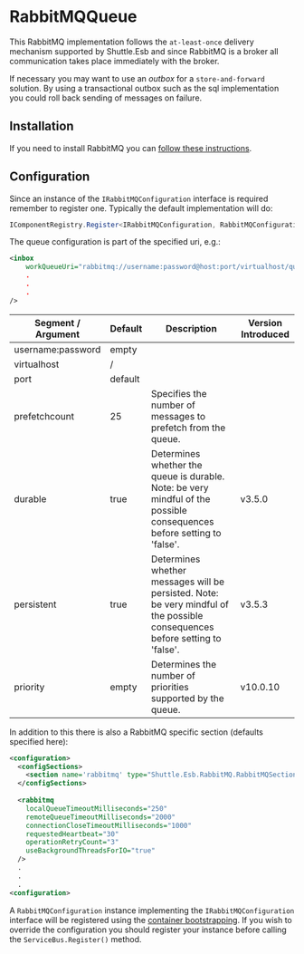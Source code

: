 # RabbitMQQueue

This RabbitMQ implementation follows the `at-least-once` delivery mechanism supported by Shuttle.Esb and since RabbitMQ is a broker all communication takes place immediately with the broker.

If necessary you may want to use an *outbox* for a `store-and-forward` solution.  By using a transactional outbox such as the sql implementation you could roll back sending of messages on failure.

## Installation

If you need to install RabbitMQ you can <a target='_blank' href='https://www.rabbitmq.com/install-windows.html'>follow these instructions</a>.

## Configuration

Since an instance of the `IRabbitMQConfiguration` interface is required remember to register one.  Typically the default implementation will do:

``` c#
IComponentRegistry.Register<IRabbitMQConfiguration, RabbitMQConfiguration>();
```

The queue configuration is part of the specified uri, e.g.:

``` xml
<inbox
    workQueueUri="rabbitmq://username:password@host:port/virtualhost/queue?prefetchCount=25&amp;durable=true&amp;persistent=true"
    .
    .
    .
/>
```

| Segment / Argument | Default    | Description | Version Introduced |
| --- | --- | --- | --- |
| username:password     | empty|    | |
| virtualhost         | /    |    | |
| port                 | default    |    | |
| prefetchcount             | 25        | Specifies the number of messages to prefetch from the queue. | |
| durable             | true     | Determines whether the queue is durable.  Note: be very mindful of the possible consequences before setting to 'false'. | v3.5.0 |
| persistent             | true     | Determines whether messages will be persisted.  Note: be very mindful of the possible consequences before setting to 'false'. | v3.5.3 |
| priority             | empty     | Determines the number of priorities supported by the queue. | v10.0.10 |

In addition to this there is also a RabbitMQ specific section (defaults specified here):

``` xml
<configuration>
  <configSections>
    <section name='rabbitmq' type="Shuttle.Esb.RabbitMQ.RabbitMQSection, Shuttle.Esb.RabbitMQ"/>
  </configSections>
  
  <rabbitmq
    localQueueTimeoutMilliseconds="250"
    remoteQueueTimeoutMilliseconds="2000"
    connectionCloseTimeoutMilliseconds="1000"
    requestedHeartbeat="30"
    operationRetryCount="3"
    useBackgroundThreadsForIO="true"
  />
  .
  .
  .
<configuration>
```

A `RabbitMQConfiguration` instance implementing the `IRabbitMQConfiguration` interface will be registered using the [container bootstrapping](http://shuttle.github.io/shuttle-core/overview-container/#Bootstrapping).  If you wish to override the configuration you should register your instance before calling the `ServiceBus.Register()` method.
